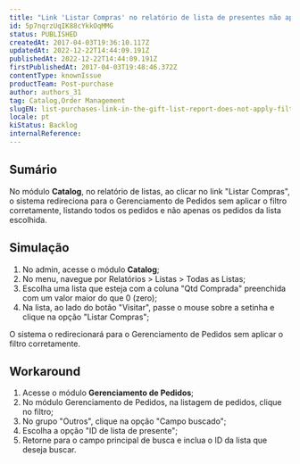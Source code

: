 ```yaml
---
title: "Link 'Listar Compras' no relatório de lista de presentes não aplica o filtro corretamente no Gerenciamento de Pedidos"
id: 5p7nqrzUqIK88cYkkOqMMG
status: PUBLISHED
createdAt: 2017-04-03T19:36:10.117Z
updatedAt: 2022-12-22T14:44:09.191Z
publishedAt: 2022-12-22T14:44:09.191Z
firstPublishedAt: 2017-04-03T19:48:46.372Z
contentType: knownIssue
productTeam: Post-purchase
author: authors_31
tag: Catalog,Order Management
slugEN: list-purchases-link-in-the-gift-list-report-does-not-apply-filter-correctly-in-orders-managment
locale: pt
kiStatus: Backlog
internalReference: 
---
```


## Sumário

No módulo __Catalog__, no relatório de listas, ao clicar no link "Listar Compras", o sistema redireciona para o Gerenciamento de Pedidos sem aplicar o filtro corretamente, listando todos os pedidos e não apenas os pedidos da lista escolhida.

## Simulação

1. No admin, acesse o módulo __Catalog__;
2. No menu, navegue por Relatórios > Listas > Todas as Listas;
3. Escolha uma lista que esteja com a coluna "Qtd Comprada" preenchida com um valor maior do que 0 (zero);
4. Na lista, ao lado do botão "Visitar", passe o mouse sobre a setinha e clique na opção "Listar Compras";

O sistema o redirecionará para o Gerenciamento de Pedidos sem aplicar o filtro corretamente.

## Workaround

1. Acesse o módulo __Gerenciamento de Pedidos__;
2. No módulo Gerenciamento de Pedidos, na listagem de pedidos, clique no filtro;
3. No grupo "Outros", clique na opção "Campo buscado";
4. Escolha a opção "ID de lista de presente";
5. Retorne para o campo principal de busca e inclua o ID da lista que deseja buscar.


